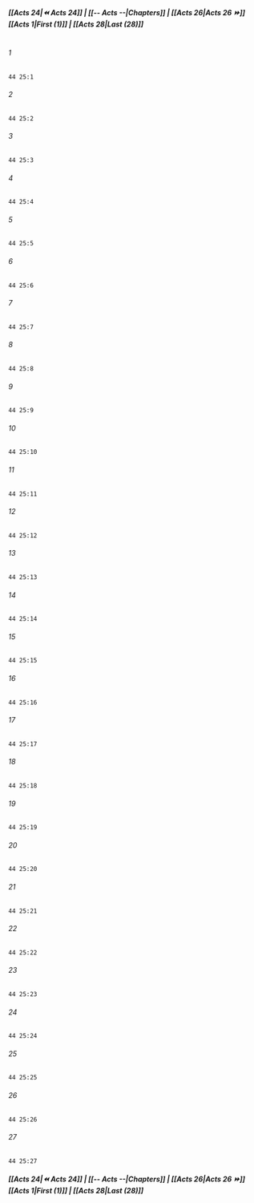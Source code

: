 
##### **[[Acts 24|⏪ Acts 24]] | [[-- Acts --|Chapters]] | [[Acts 26|Acts 26 ⏩]]**<br>**[[Acts 1|First (1)]] | [[Acts 28|Last (28)]]**<br><br>

###### 1
``` verse
44 25:1
```
###### 2
``` verse
44 25:2
```
###### 3
``` verse
44 25:3
```
###### 4
``` verse
44 25:4
```
###### 5
``` verse
44 25:5
```
###### 6
``` verse
44 25:6
```
###### 7
``` verse
44 25:7
```
###### 8
``` verse
44 25:8
```
###### 9
``` verse
44 25:9
```
###### 10
``` verse
44 25:10
```
###### 11
``` verse
44 25:11
```
###### 12
``` verse
44 25:12
```
###### 13
``` verse
44 25:13
```
###### 14
``` verse
44 25:14
```
###### 15
``` verse
44 25:15
```
###### 16
``` verse
44 25:16
```
###### 17
``` verse
44 25:17
```
###### 18
``` verse
44 25:18
```
###### 19
``` verse
44 25:19
```
###### 20
``` verse
44 25:20
```
###### 21
``` verse
44 25:21
```
###### 22
``` verse
44 25:22
```
###### 23
``` verse
44 25:23
```
###### 24
``` verse
44 25:24
```
###### 25
``` verse
44 25:25
```
###### 26
``` verse
44 25:26
```
###### 27
``` verse
44 25:27
```

##### **[[Acts 24|⏪ Acts 24]] | [[-- Acts --|Chapters]] | [[Acts 26|Acts 26 ⏩]]**<br>**[[Acts 1|First (1)]] | [[Acts 28|Last (28)]]**
